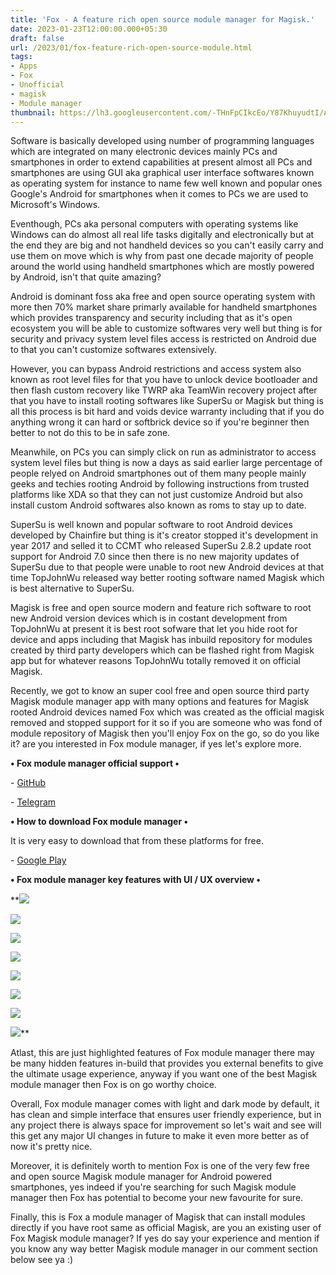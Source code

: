 ```yaml
---
title: 'Fox - A feature rich open source module manager for Magisk.'
date: 2023-01-23T12:00:00.000+05:30
draft: false
url: /2023/01/fox-feature-rich-open-source-module.html
tags: 
- Apps
- Fox
- Unofficial
- magisk
- Module manager
thumbnail: https://lh3.googleusercontent.com/-THnFpCIkcEo/Y87KhuyudtI/AAAAAAAAQeE/OCB-xGad25YqcnGDSSo-W3iEzuSUycIRwCNcBGAsYHQ/s1600/1674496643198794-0.png
---
```


  

Software is basically developed using number of programming languages which are integrated on many electronic devices mainly PCs and smartphones in order to extend capabilities at present almost all PCs and smartphones are using GUI aka graphical user interface softwares known as operating system for instance to name few well known and popular ones Google's Android for smartphones when it comes to PCs we are used to Microsoft's Windows.

  

Eventhough, PCs aka personal computers with operating systems like Windows can do almost all real life tasks digitally and electronically but at the end they are big and not handheld devices so you can't easily carry and use them on move which is why from past one decade majority of people around the world using handheld smartphones which are mostly powered by Android, isn't that quite amazing?

  

Android is dominant foss aka free and open source operating system with more then 70% market share primarly available for handheld smartphones which provides transparency and security including that as it's open ecosystem you will be able to customize softwares very well but thing is for security and privacy system level files access is restricted on Android due to that you can't customize softwares extensively.

  

However, you can bypass Android restrictions and access system also known as root level files for that you have to unlock device bootloader and then flash custom recovery like TWRP aka TeamWin recovery project after that you have to install rooting softwares like SuperSu or Magisk but thing is all this process is bit hard and voids device warranty including that if you do anything wrong it can hard or softbrick device so if you're beginner then better to not do this to be in safe zone.

  

Meanwhile, on PCs you can simply click on run as administrator to access system level files but thing is now a days as said earlier large percentage of people relyed on Android smartphones out of them many people mainly geeks and techies rooting Android by following instructions from trusted platforms like XDA so that they can not just customize Android but also install custom Android softwares also known as roms to stay up to date.

  

SuperSu is well known and popular software to root Android devices developed by Chainfire but thing is it's creator stopped it's development in year 2017 and selled it to CCMT who released SuperSu 2.8.2 update root support for Android 7.0 since then there is no new majority updates of SuperSu due to that people were unable to root new Android devices at that time TopJohnWu released way better rooting software named Magisk which is best alternative to SuperSu.

  

Magisk is free and open source modern and feature rich software to root new Android version devices which is in costant development from TopJohnWu at present it is best root sofware that let you hide root for device and apps including that Magisk has inbuild repository for modules created by third party developers which can be flashed right from Magisk app but for whatever reasons TopJohnWu totally removed it on official Magisk.

  

Recently, we got to know an super cool free and open source third party Magisk module manager app with many options and features for Magisk rooted Android devices named Fox which was created as the official magisk removed and stopped support for it so if you are someone who was fond of module repository of Magisk then you'll enjoy Fox on the go, so do you like it? are you interested in Fox module manager, if yes let's explore more.

  

**• Fox module manager official support •**

\- [GitHub](https://github.com/Fox2Code/FoxMagiskModuleManager)

\- [Telegram](https://t.me/Fox2Code_Chat)

**• How to download Fox module manager •**

It is very easy to download that from these platforms for free.

  

\- [Google Play](https://github.com/Fox2Code/FoxMagiskModuleManager)

**• Fox module manager key features with UI / UX overview •**

 **![](https://lh3.googleusercontent.com/-nrGprQbJ0Ls/Y8-hZLkk2CI/AAAAAAAAQew/cQq3uklK1tQ-ZTYFItJuVtK16Z7l-cUjwCNcBGAsYHQ/s1600/1674551649317577-0.png) 

 ![](https://lh3.googleusercontent.com/-yc1JB-_mRww/Y8-hYAN8ijI/AAAAAAAAQes/Olu0OlKtPFQ-rbTnsDkD7oPxlr5Imq9nACNcBGAsYHQ/s1600/1674551645195174-1.png) 

 ![](https://lh3.googleusercontent.com/-hkuDPF3hpi8/Y8-hXCIhsoI/AAAAAAAAQeo/AaIA-yHObW4znKsRFJEQ2yFfCKHBbrdkACNcBGAsYHQ/s1600/1674551640480970-2.png) 

 ![](https://lh3.googleusercontent.com/-YstEnONXVpw/Y8-hVxCh88I/AAAAAAAAQek/Mvu-389e444F7hoakH9AFgXJ4bMTRxmigCNcBGAsYHQ/s1600/1674551636858354-3.png) 

 ![](https://lh3.googleusercontent.com/-IAvY8QfNx9o/Y8-hVJvusCI/AAAAAAAAQeg/-I-eLtLKi9kf918uGO_J_zErSSoJzfc9QCNcBGAsYHQ/s1600/1674551632882755-4.png) 

 ![](https://lh3.googleusercontent.com/-5NvZwGAFbo4/Y8-hUC5V0tI/AAAAAAAAQec/wCmyuDbxVWEhhoFT05N3GJIcIbg4cyJnwCNcBGAsYHQ/s1600/1674551629237265-5.png) 

 ![](https://lh3.googleusercontent.com/-VRTDgcMh9QQ/Y8-hRxk7SBI/AAAAAAAAQeU/8-NrnpRt0AkMHX7Fd2onM892Gdby6wMogCNcBGAsYHQ/s1600/1674551620393170-7.png) 

 ![](https://lh3.googleusercontent.com/-rx0wdf9ujyU/Y8-hQ5mfmDI/AAAAAAAAQeQ/EafuXdovtSIMp7w7-HBosDkwySSv4l0oQCNcBGAsYHQ/s1600/1674551615735212-8.png)** 

Atlast, this are just highlighted features of Fox module manager there may be many hidden features in-build that provides you external benefits to give the ultimate usage experience, anyway if you want one of the best Magisk module manager then Fox is on go worthy choice.

  

Overall, Fox module manager comes with light and dark mode by default, it has clean and simple interface that ensures user friendly experience, but in any project there is always space for improvement so let's wait and see will this get any major UI changes in future to make it even more better as of now it's pretty nice.

  

Moreover, it is definitely worth to mention Fox is one of the very few free and open source Magisk module manager for Android powered smartphones, yes indeed if you're searching for such Magisk module manager then Fox has potential to become your new favourite for sure.

  

Finally, this is Fox a module manager of Magisk that can install modules directly if you have root same as official Magisk, are you an existing user of Fox Magisk module manager? If yes do say your experience and mention if you know any way better Magisk module manager in our comment section below see ya :)